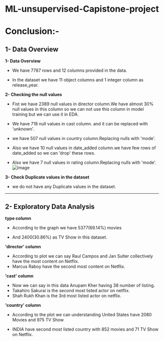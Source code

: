# ML-unsupervised-Capistone-project
# **Conclusion:-**

## **1- Data Overview**

**1- Data Overview**
  * We have 7787 rows and 12 columns provided in the data.

  * In the dataset we have 11 object columns and 1 integer column as release_year.

**2- Checking the null values**
  * Fist we have 2389 null values in director column.We have almost 30% null values in this column so we can not use this column in model training but we can use it in EDA.

  * We have 718 null values in cast column. and it can be replaced with 'unknown'.

  * we have 507 null values in country column.Replacing nulls with 'mode'.

  * Also we have 10 null values in date_added column.we have few rows of date_added so we can 'drop' these rows.

  * Also we have 7 null values in rating column.Replacing nulls with 'mode'.
   ![image](https://user-images.githubusercontent.com/112492310/211157022-7be25f19-c928-41c1-a16c-2cda8aff22ad.png)


**3- Check Duplicate values in the dataset**

  * we do not have any Duplicate values in the dataset.


---
## **2- Exploratory Data Analysis**

**type column**
  * According to the graph we have 5377(69.14%) movies

  * And 2400(30.86%) as TV Show in this dataset.

**'director' column**
  * According to plot we can say Raul Campos and Jan Sulter collectively have the most content on Netflix.
  * Marcus Raboy have the second most content on Netflix.

**'cast' column**
  * Now we can say in this data Anupam Kher having 38 number of listing.
  * Takahiro Sakurai is the second most listed actor on netflix.
  * Shah Rukh Khan is the 3rd most listed actor on netflix.

**'country' column**
  * According to the plot we can understanding United States have 2080 Movies and	975 TV Show

  * INDIA have second most listed country with 852 movies and	71 TV Show on Netflix.

